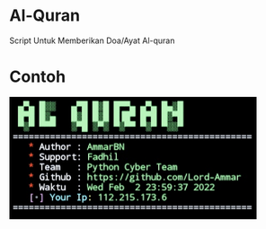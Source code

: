 # Al-Quran
Script Untuk Memberikan Doa/Ayat Al-quran

# Contoh

  <img src="https://github.com/Lord-Ammar/Al-Quran/blob/main/IMG_20220203_000041.jpg" width="440" title="Menu" alt="Menu">
</p>
